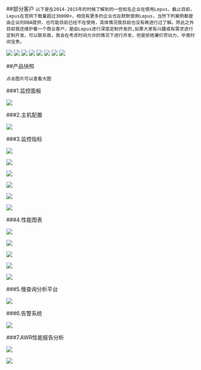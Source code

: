 
##部分客户
`以下是在2014-2015年的时候了解到的一些知名企业在使用Lepus，截止目前，Lepus在官网下载量超过30000+，相信有更多的企业也在默默使用Lepus，当然下列案例都是由企业的DBA提供，也可能目前已经不在使用，具体情况我目前也没有再进行过了解。除此之外目前我还维护着一个商业客户，是由Lepus进行深度定制开发的,如果大家有兴趣或有需求进行定制开发，可以联系我，我会在考虑时间允许的情况下进行开发，但是拒绝廉价劳动力，毕竟时间宝贵。`

![](http://www.lepus.cc/themes/default/styles/images/cases_logo/letv.jpg)
![](http://www.lepus.cc/themes/default/styles/images/cases_logo/pinganfang.jpg)
![](http://www.lepus.cc/themes/default/styles/images/cases_logo/feiniu.jpg)
![](http://www.lepus.cc/themes/default/styles/images/cases_logo/ly.jpg)
![](http://www.lepus.cc/themes/default/styles/images/cases_logo/mtime.jpg)
![](http://www.lepus.cc/themes/default/styles/images/cases_logo/mazhan.jpg)
![](http://www.lepus.cc/themes/default/styles/images/cases_logo/365fanyi.jpg)
![](http://www.lepus.cc/themes/default/styles/images/cases_logo/phpok.jpg)

##产品快照

`点击图片可以查看大图`

###1.监控面板

![](http://www.lepus.cc/themes/default/styles/images/product/lepus_dashboard.jpg)

###2.主机配置

![](http://www.lepus.cc/themes/default/styles/images/product/lepus_mysql_config.jpg)

###3.监控指标

![](http://www.lepus.cc/themes/default/styles/images/product/lepus_mysql_index.jpg)

![](http://www.lepus.cc/themes/default/styles/images/product/lepus_mysql_repl.jpg)

![](http://www.lepus.cc/themes/default/styles/images/product/lepus_mysql_innodb.jpg)

![](http://www.lepus.cc/themes/default/styles/images/product/lepus_mongo_index.jpg)

![](http://www.lepus.cc/themes/default/styles/images/product/lepus_mongo_index.jpg)

![](http://www.lepus.cc/themes/default/styles/images/product/lepus_mongo_indexes.jpg)

###4.性能图表

![](http://www.lepus.cc/themes/default/styles/images/product/lepus_mysql_chart.jpg)

![](http://www.lepus.cc/themes/default/styles/images/product/lepus_mysql_chart2.jpg)

![](http://www.lepus.cc/themes/default/styles/images/product/lepus_mysql_chart3.jpg)

![](http://www.lepus.cc/themes/default/styles/images/product/lepus_oracle_chart1.jpg)

![](http://www.lepus.cc/themes/default/styles/images/product/lepus_oracle_chart2.jpg)

###5.慢查询分析平台

![](http://www.lepus.cc/themes/default/styles/images/product/lepus_mysql_slowquery.jpg)

###6.告警系统

![](http://www.lepus.cc/themes/default/styles/images/product/lepus_alarm.jpg)

###7.AWR性能报告分析

![](http://www.lepus.cc/themes/default/styles/images/product/lepus_mysql_awr.jpg)

![](http://www.lepus.cc/themes/default/styles/images/product/lepus_mysql_awr2.jpg)


